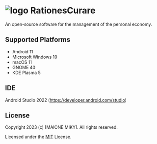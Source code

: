 # <img src="http://www.maionemiky.it/images/RC.png" alt="logo" /> RationesCurare
An open-source software for the management of the personal economy.

## Supported Platforms
- Android 11
- Microsoft Windows 10
- macOS 11
- GNOME 40
- KDE Plasma 5

## IDE
Android Studio 2022 (https://developer.android.com/studio)

## License
Copyright 2023 (c) [MAIONE MIKY]. All rights reserved.

Licensed under the [MIT](LICENSE.txt) License.
